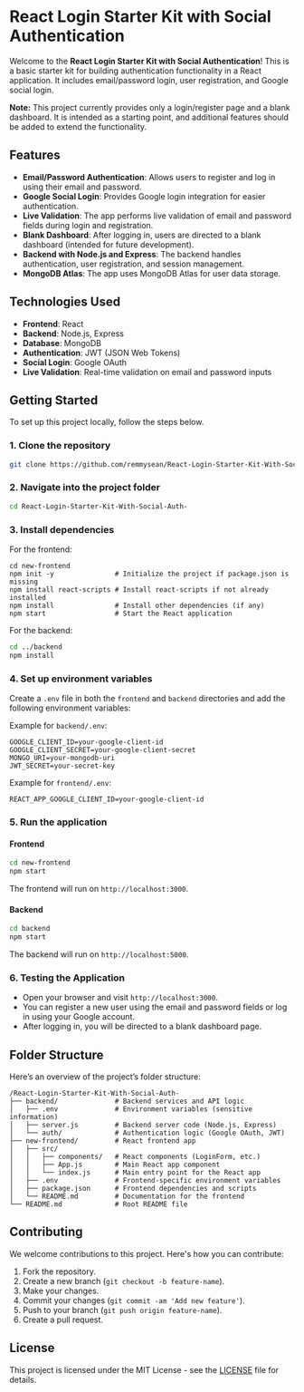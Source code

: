 # React Login Starter Kit with Social Authentication

Welcome to the **React Login Starter Kit with Social Authentication**! This is a basic starter kit for building authentication functionality in a React application. It includes email/password login, user registration, and Google social login.

**Note:** This project currently provides only a login/register page and a blank dashboard. It is intended as a starting point, and additional features should be added to extend the functionality.

## Features

- **Email/Password Authentication**: Allows users to register and log in using their email and password.
- **Google Social Login**: Provides Google login integration for easier authentication.
- **Live Validation**: The app performs live validation of email and password fields during login and registration.
- **Blank Dashboard**: After logging in, users are directed to a blank dashboard (intended for future development).
- **Backend with Node.js and Express**: The backend handles authentication, user registration, and session management.
- **MongoDB Atlas**: The app uses MongoDB Atlas for user data storage.

## Technologies Used

- **Frontend**: React
- **Backend**: Node.js, Express
- **Database**: MongoDB 
- **Authentication**: JWT (JSON Web Tokens)
- **Social Login**: Google OAuth
- **Live Validation**: Real-time validation on email and password inputs

## Getting Started

To set up this project locally, follow the steps below.

### 1. Clone the repository

```bash
git clone https://github.com/remmysean/React-Login-Starter-Kit-With-Social-Auth-.git
```

### 2. Navigate into the project folder

```bash
cd React-Login-Starter-Kit-With-Social-Auth-
```

### 3. Install dependencies

For the frontend:

```
cd new-frontend
npm init -y               # Initialize the project if package.json is missing
npm install react-scripts # Install react-scripts if not already installed
npm install               # Install other dependencies (if any)
npm start                 # Start the React application
```

For the backend:

```bash
cd ../backend
npm install
```

### 4. Set up environment variables

Create a `.env` file in both the `frontend` and `backend` directories and add the following environment variables:

Example for `backend/.env`:

```
GOOGLE_CLIENT_ID=your-google-client-id
GOOGLE_CLIENT_SECRET=your-google-client-secret
MONGO_URI=your-mongodb-uri
JWT_SECRET=your-secret-key
```

Example for `frontend/.env`:

```
REACT_APP_GOOGLE_CLIENT_ID=your-google-client-id
```

### 5. Run the application

#### Frontend

```bash
cd new-frontend
npm start
```

The frontend will run on `http://localhost:3000`.

#### Backend

```bash
cd backend
npm start
```

The backend will run on `http://localhost:5000`.

### 6. Testing the Application

- Open your browser and visit `http://localhost:3000`.
- You can register a new user using the email and password fields or log in using your Google account.
- After logging in, you will be directed to a blank dashboard page.

## Folder Structure

Here’s an overview of the project’s folder structure:

```
/React-Login-Starter-Kit-With-Social-Auth-
├── backend/              # Backend services and API logic
│   ├── .env              # Environment variables (sensitive information)
│   ├── server.js         # Backend server code (Node.js, Express)
│   └── auth/             # Authentication logic (Google OAuth, JWT)
├── new-frontend/         # React frontend app
│   ├── src/
│   │   ├── components/   # React components (LoginForm, etc.)
│   │   ├── App.js        # Main React app component
│   │   └── index.js      # Main entry point for the React app
│   ├── .env              # Frontend-specific environment variables
│   ├── package.json      # Frontend dependencies and scripts
│   └── README.md         # Documentation for the frontend
└── README.md             # Root README file
```

## Contributing

We welcome contributions to this project. Here's how you can contribute:

1. Fork the repository.
2. Create a new branch (`git checkout -b feature-name`).
3. Make your changes.
4. Commit your changes (`git commit -am 'Add new feature'`).
5. Push to your branch (`git push origin feature-name`).
6. Create a pull request.

## License

This project is licensed under the MIT License - see the [LICENSE](LICENSE) file for details.
